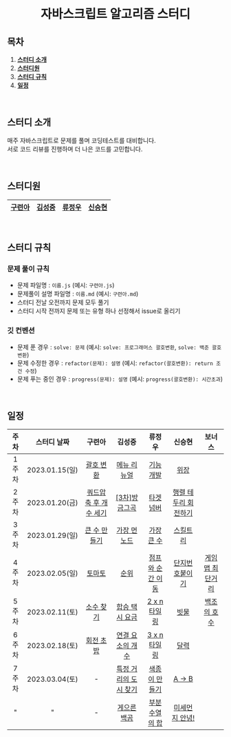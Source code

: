 <h1 align="center">자바스크립트 알고리즘 스터디</h1>

## 목차

1. [**스터디 소개**](#1)
2. [**스터디원**](#2)
3. [**스터디 규칙**](#3)
4. [**일정**](#4)

<br />

<div id="1" />

## 스터디 소개

매주 자바스크립트로 문제를 풀며 코딩테스트를 대비합니다.  
서로 코드 리뷰를 진행하며 더 나은 코드를 고민합니다.

<br />

<div id="2" />

## 스터디원

| [구련아](https://github.com/anottrx) | [김성중](https://github.com/joseph-106) | [류정우](https://github.com/evencoding) | [신승현](https://github.com/osdoonhyun) |
| ------------------------------------ | --------------------------------------- | --------------------------------------- | --------------------------------------- |

<br />

<div id="3" />

## 스터디 규칙

### 문제 풀이 규칙

- 문제 파일명 : `이름.js` (예시: `구련아.js`)
- 문제풀이 설명 파일명 : `이름.md` (예시: `구련아.md`)
- 스터디 전날 오전까지 문제 모두 풀기
- 스터디 시작 전까지 문제 또는 유형 하나 선정해서 issue로 올리기

### 깃 컨벤션

- 문제 푼 경우 : `solve: 문제` (예시: `solve: 프로그래머스 괄호변환`, `solve: 백준 괄호변환`)
- 문제 수정한 경우 : `refactor(문제): 설명` (예시: `refactor(괄호변환): return 조건 수정`)
- 문제 푸는 중인 경우 : `progress(문제): 설명` (예시: `progress(괄호변환): 시간초과`)

<br />

<div id="4" />

## 일정

| 주차  |  스터디 날짜   |                                          구련아                                          |                                      김성중                                       |                                             류정우                                              |                                         신승현                                          |                                       보너스                                       |
| :---: | :------------: | :--------------------------------------------------------------------------------------: | :-------------------------------------------------------------------------------: | :---------------------------------------------------------------------------------------------: | :-------------------------------------------------------------------------------------: | :--------------------------------------------------------------------------------: | 
| 1주차 | 2023.01.15(일) |       [괄호 변환](https://school.programmers.co.kr/learn/courses/30/lessons/60058)       |  [메뉴 리뉴얼](https://school.programmers.co.kr/learn/courses/30/lessons/72411)   | [기능개발](https://school.programmers.co.kr/learn/courses/30/lessons/42586?language=javascript) |         [위장](https://school.programmers.co.kr/learn/courses/30/lessons/42578)         |                                                                                    |
| 2주차 | 2023.01.20(금) | [쿼드압축 후 개수 세기](https://school.programmers.co.kr/learn/courses/30/lessons/68936) | [[3차]방금그곡](https://school.programmers.co.kr/learn/courses/30/lessons/17683)  |          [타겟 넘버](https://school.programmers.co.kr/learn/courses/30/lessons/43165)           | [행렬 테두리 회전하기](https://school.programmers.co.kr/learn/courses/30/lessons/77485) |                                                                                    |
| 3주차 | 2023.01.29(일) |     [큰 수 만들기](https://school.programmers.co.kr/learn/courses/30/lessons/42883)      |  [가장 먼 노드](https://school.programmers.co.kr/learn/courses/30/lessons/49189)  |          [가장 큰 수](https://school.programmers.co.kr/learn/courses/30/lessons/42746)          |       [스킬트리](https://school.programmers.co.kr/learn/courses/30/lessons/49993)       |                                                                                    |
| 4주차 | 2023.02.05(일) |                      [토마토](https://www.acmicpc.net/problem/7576)                      |      [순위](https://school.programmers.co.kr/learn/courses/30/lessons/49191)      |       [점프와 순간 이동](https://school.programmers.co.kr/learn/courses/30/lessons/12980)       |                 [단지번호붙이기](https://www.acmicpc.net/problem/2667)                  | [게임 맵 최단거리](https://school.programmers.co.kr/learn/courses/30/lessons/1844) |
| 5주차 | 2023.02.11(토) |       [소수 찾기](https://school.programmers.co.kr/learn/courses/30/lessons/42839)       | [합승 택시 요금](https://school.programmers.co.kr/learn/courses/30/lessons/72413) |         [2 x n 타일링](https://school.programmers.co.kr/learn/courses/30/lessons/12900)         |                      [빗물](https://www.acmicpc.net/problem/14719)                      |                [백조의 호수](https://www.acmicpc.net/problem/3197)                 |
| 6주차 | 2023.02.18(토) |                    [회전 초밥](https://www.acmicpc.net/problem/2531)                     |             [연결 요소의 개수](https://www.acmicpc.net/problem/11724)             |         [3 x n 타일링](https://school.programmers.co.kr/learn/courses/30/lessons/12902)         |                      [달력](https://www.acmicpc.net/problem/20207)                      |                                                                                    |
| 7주차 | 2023.03.04(토) |                                            -                                             |          [특정 거리의 도시 찾기](https://www.acmicpc.net/problem/18352)           |                      [색종이 만들기](https://www.acmicpc.net/problem/2630)                      |                     [A → B](https://www.acmicpc.net/problem/16953)                      |                                                                                    |     |
|   "   |       "        |                                            -                                             |               [게으른 백곰](https://www.acmicpc.net/problem/10025)                |                      [부분수열의 합](https://www.acmicpc.net/problem/1182)                      |                 [미세먼지 안녕!](https://www.acmicpc.net/problem/17144)                 |                                                                                    |

<!-- | 주차 | 2023.01.15(토) | []() | []() | []() | []() | []() | -->

<br />
<br />
